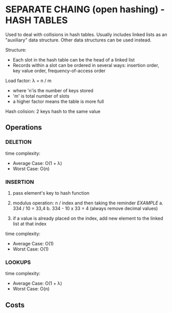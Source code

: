 # SEPARATE CHAING (open hashing) - HASH TABLES

Used to deal with collisions in hash tables. 
Usually includes linked lists as an "auxiliary" data structure. Other data structures can be used instead.

Structure: 
- Each slot in the hash table can be the head of a linked list
- Records within a slot can be ordered in several ways: insertion order, key value order, frequency-of-access order

Load factor: λ = n / m
- where 'n'is the number of keys stored
- 'm' is total number of slots
- a higher factor means the table is more full

Hash colision: 2 keys hash to the same value

## Operations

### DELETION

time complexity:
- Average Case: O(1 + λ)
- Worst Case: O(n)

### INSERTION

1) pass element's key to hash function
2) modulus operation: n / index and then taking the reminder
*EXAMPLE*
    a. 334 / 10 = 33,4 
    b. 334 - 10 x 33 = 4 (always remove decimal values)

3) if a value is already placed on the index, add new element to the linked list at that index

time complexity:
- Average Case: O(1)
- Worst Case: O(1)

### LOOKUPS

time complexity:
- Average Case: O(1 + λ)
- Worst Case: O(n)






## Costs




## 

